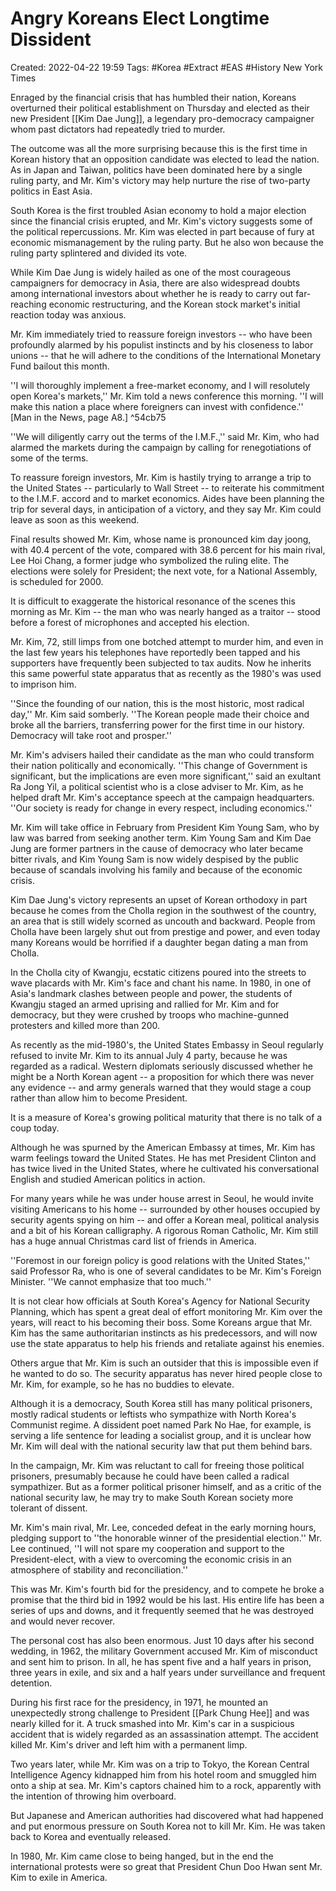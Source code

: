 # Angry Koreans Elect Longtime Dissident 
Created: 2022-04-22 19:59
Tags: #Korea #Extract #EAS #History 
New York Times 

Enraged by the financial crisis that has humbled their nation, Koreans overturned their political establishment on Thursday and elected as their new President [[Kim Dae Jung]], a legendary pro-democracy campaigner whom past dictators had repeatedly tried to murder.

The outcome was all the more surprising because this is the first time in Korean history that an opposition candidate was elected to lead the nation. As in Japan and Taiwan, politics have been dominated here by a single ruling party, and Mr. Kim's victory may help nurture the rise of two-party politics in East Asia.

South Korea is the first troubled Asian economy to hold a major election since the financial crisis erupted, and Mr. Kim's victory suggests some of the political repercussions. Mr. Kim was elected in part because of fury at economic mismanagement by the ruling party. But he also won because the ruling party splintered and divided its vote.

While Kim Dae Jung is widely hailed as one of the most courageous campaigners for democracy in Asia, there are also widespread doubts among international investors about whether he is ready to carry out far-reaching economic restructuring, and the Korean stock market's initial reaction today was anxious.

Mr. Kim immediately tried to reassure foreign investors -- who have been profoundly alarmed by his populist instincts and by his closeness to labor unions -- that he will adhere to the conditions of the International Monetary Fund bailout this month.

''I will thoroughly implement a free-market economy, and I will resolutely open Korea's markets,'' Mr. Kim told a news conference this morning. ''I will make this nation a place where foreigners can invest with confidence.'' [Man in the News, page A8.] ^54cb75

''We will diligently carry out the terms of the I.M.F.,'' said Mr. Kim, who had alarmed the markets during the campaign by calling for renegotiations of some of the terms.

To reassure foreign investors, Mr. Kim is hastily trying to arrange a trip to the United States -- particularly to Wall Street -- to reiterate his commitment to the I.M.F. accord and to market economics. Aides have been planning the trip for several days, in anticipation of a victory, and they say Mr. Kim could leave as soon as this weekend.

Final results showed Mr. Kim, whose name is pronounced kim day joong, with 40.4 percent of the vote, compared with 38.6 percent for his main rival, Lee Hoi Chang, a former judge who symbolized the ruling elite. The elections were solely for President; the next vote, for a National Assembly, is scheduled for 2000.

It is difficult to exaggerate the historical resonance of the scenes this morning as Mr. Kim -- the man who was nearly hanged as a traitor -- stood before a forest of microphones and accepted his election.

Mr. Kim, 72, still limps from one botched attempt to murder him, and even in the last few years his telephones have reportedly been tapped and his supporters have frequently been subjected to tax audits. Now he inherits this same powerful state apparatus that as recently as the 1980's was used to imprison him.

''Since the founding of our nation, this is the most historic, most radical day,'' Mr. Kim said somberly. ''The Korean people made their choice and broke all the barriers, transferring power for the first time in our history. Democracy will take root and prosper.''

Mr. Kim's advisers hailed their candidate as the man who could transform their nation politically and economically. ''This change of Government is significant, but the implications are even more significant,'' said an exultant Ra Jong Yil, a political scientist who is a close adviser to Mr. Kim, as he helped draft Mr. Kim's acceptance speech at the campaign headquarters. ''Our society is ready for change in every respect, including economics.''

Mr. Kim will take office in February from President Kim Young Sam, who by law was barred from seeking another term. Kim Young Sam and Kim Dae Jung are former partners in the cause of democracy who later became bitter rivals, and Kim Young Sam is now widely despised by the public because of scandals involving his family and because of the economic crisis.

Kim Dae Jung's victory represents an upset of Korean orthodoxy in part because he comes from the Cholla region in the southwest of the country, an area that is still widely scorned as uncouth and backward. People from Cholla have been largely shut out from prestige and power, and even today many Koreans would be horrified if a daughter began dating a man from Cholla.

In the Cholla city of Kwangju, ecstatic citizens poured into the streets to wave placards with Mr. Kim's face and chant his name. In 1980, in one of Asia's landmark clashes between people and power, the students of Kwangju staged an armed uprising and rallied for Mr. Kim and for democracy, but they were crushed by troops who machine-gunned protesters and killed more than 200.

As recently as the mid-1980's, the United States Embassy in Seoul regularly refused to invite Mr. Kim to its annual July 4 party, because he was regarded as a radical. Western diplomats seriously discussed whether he might be a North Korean agent -- a proposition for which there was never any evidence -- and army generals warned that they would stage a coup rather than allow him to become President.

It is a measure of Korea's growing political maturity that there is no talk of a coup today.

Although he was spurned by the American Embassy at times, Mr. Kim has warm feelings toward the United States. He has met President Clinton and has twice lived in the United States, where he cultivated his conversational English and studied American politics in action.

For many years while he was under house arrest in Seoul, he would invite visiting Americans to his home -- surrounded by other houses occupied by security agents spying on him -- and offer a Korean meal, political analysis and a bit of his Korean calligraphy. A rigorous Roman Catholic, Mr. Kim still has a huge annual Christmas card list of friends in America.

''Foremost in our foreign policy is good relations with the United States,'' said Professor Ra, who is one of several candidates to be Mr. Kim's Foreign Minister. ''We cannot emphasize that too much.''

It is not clear how officials at South Korea's Agency for National Security Planning, which has spent a great deal of effort monitoring Mr. Kim over the years, will react to his becoming their boss. Some Koreans argue that Mr. Kim has the same authoritarian instincts as his predecessors, and will now use the state apparatus to help his friends and retaliate against his enemies.

Others argue that Mr. Kim is such an outsider that this is impossible even if he wanted to do so. The security apparatus has never hired people close to Mr. Kim, for example, so he has no buddies to elevate.

Although it is a democracy, South Korea still has many political prisoners, mostly radical students or leftists who sympathize with North Korea's Communist regime. A dissident poet named Park No Hae, for example, is serving a life sentence for leading a socialist group, and it is unclear how Mr. Kim will deal with the national security law that put them behind bars.

In the campaign, Mr. Kim was reluctant to call for freeing those political prisoners, presumably because he could have been called a radical sympathizer. But as a former political prisoner himself, and as a critic of the national security law, he may try to make South Korean society more tolerant of dissent.

Mr. Kim's main rival, Mr. Lee, conceded defeat in the early morning hours, pledging support to ''the honorable winner of the presidential election.'' Mr. Lee continued, ''I will not spare my cooperation and support to the President-elect, with a view to overcoming the economic crisis in an atmosphere of stability and reconciliation.''

This was Mr. Kim's fourth bid for the presidency, and to compete he broke a promise that the third bid in 1992 would be his last. His entire life has been a series of ups and downs, and it frequently seemed that he was destroyed and would never recover.

The personal cost has also been enormous. Just 10 days after his second wedding, in 1962, the military Government accused Mr. Kim of misconduct and sent him to prison. In all, he has spent five and a half years in prison, three years in exile, and six and a half years under surveillance and frequent detention.

During his first race for the presidency, in 1971, he mounted an unexpectedly strong challenge to President [[Park Chung Hee]] and was nearly killed for it. A truck smashed into Mr. Kim's car in a suspicious accident that is widely regarded as an assassination attempt. The accident killed Mr. Kim's driver and left him with a permanent limp.

Two years later, while Mr. Kim was on a trip to Tokyo, the Korean Central Intelligence Agency kidnapped him from his hotel room and smuggled him onto a ship at sea. Mr. Kim's captors chained him to a rock, apparently with the intention of throwing him overboard.

But Japanese and American authorities had discovered what had happened and put enormous pressure on South Korea not to kill Mr. Kim. He was taken back to Korea and eventually released.

In 1980, Mr. Kim came close to being hanged, but in the end the international protests were so great that President Chun Doo Hwan sent Mr. Kim to exile in America.